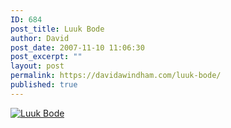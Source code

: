 ```yaml
---
ID: 684
post_title: Luuk Bode
author: David
post_date: 2007-11-10 11:06:30
post_excerpt: ""
layout: post
permalink: https://davidawindham.com/luuk-bode/
published: true
---
```

<a href="http://www.luukbode.com/"><img src="http://davidawindham.com/images/bode.png" alt="Luuk Bode" /></a>